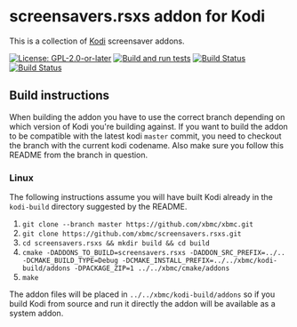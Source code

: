 # screensavers.rsxs addon for Kodi

This is a collection of [Kodi](https://kodi.tv) screensaver addons.

[![License: GPL-2.0-or-later](https://img.shields.io/badge/License-GPL%20v2+-blue.svg)](LICENSE.md)
[![Build and run tests](https://github.com/xbmc/screensavers.rsxs/actions/workflows/build.yml/badge.svg?branch=Matrix)](https://github.com/xbmc/screensavers.rsxs/actions/workflows/build.yml)
[![Build Status](https://dev.azure.com/teamkodi/binary-addons/_apis/build/status/xbmc.screensavers.rsxs?branchName=Matrix)](https://dev.azure.com/teamkodi/binary-addons/_build/latest?definitionId=75&branchName=Matrix)
[![Build Status](https://jenkins.kodi.tv/view/Addons/job/xbmc/job/screensavers.rsxs/job/Matrix/badge/icon)](https://jenkins.kodi.tv/blue/organizations/jenkins/xbmc%2Fscreensavers.rsxs/branches/)

## Build instructions

When building the addon you have to use the correct branch depending on which version of Kodi you're building against.
If you want to build the addon to be compatible with the latest kodi `master` commit, you need to checkout the branch with the current kodi codename.
Also make sure you follow this README from the branch in question.

### Linux

The following instructions assume you will have built Kodi already in the `kodi-build` directory 
suggested by the README.

1. `git clone --branch master https://github.com/xbmc/xbmc.git`
2. `git clone https://github.com/xbmc/screensavers.rsxs.git`
3. `cd screensavers.rsxs && mkdir build && cd build`
4. `cmake -DADDONS_TO_BUILD=screensavers.rsxs -DADDON_SRC_PREFIX=../.. -DCMAKE_BUILD_TYPE=Debug -DCMAKE_INSTALL_PREFIX=../../xbmc/kodi-build/addons -DPACKAGE_ZIP=1 ../../xbmc/cmake/addons`
5. `make`

The addon files will be placed in `../../xbmc/kodi-build/addons` so if you build Kodi from source and run it directly 
the addon will be available as a system addon.
